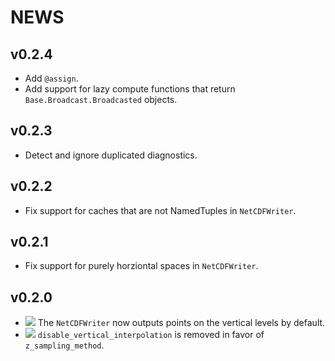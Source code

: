 # NEWS

v0.2.4
-------

- Add `@assign`.
- Add support for lazy compute functions that return `Base.Broadcast.Broadcasted` objects. 

v0.2.3
-------

- Detect and ignore duplicated diagnostics.

v0.2.2
-------

- Fix support for caches that are not NamedTuples in `NetCDFWriter`.

v0.2.1
-------

- Fix support for purely horziontal spaces in `NetCDFWriter`.

v0.2.0
-------

- ![][badge-💥breaking] The `NetCDFWriter` now outputs points on the vertical levels by default.
- ![][badge-💥breaking] `disable_vertical_interpolation` is removed in favor of `z_sampling_method`.

[badge-💥breaking]: https://img.shields.io/badge/💥BREAKING-red.svg
